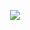 <p align=center> <img src=https://komarev.com/ghpvc/?username=5th-child&color=86c08b&style=flat-square&label= 🍀 >
